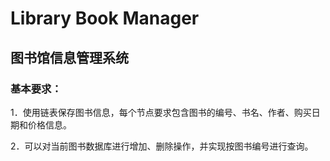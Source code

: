 # Library Book Manager

## 图书馆信息管理系统

### 基本要求：

  1．使用链表保存图书信息，每个节点要求包含图书的编号、书名、作者、购买日期和价格信息。

  2．可以对当前图书数据库进行增加、删除操作，并实现按图书编号进行查询。
